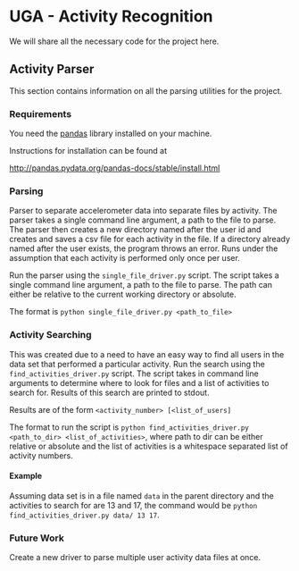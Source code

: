 # UGA - Activity Recognition

We will share all the necessary code for the project here.

## Activity Parser

This section contains information on all the parsing utilities for the
project.
 
### Requirements
 
 You need the [pandas](http://pandas.pydata.org) library 
 installed on your machine.
 
 Instructions for installation can be found at 
 
 http://pandas.pydata.org/pandas-docs/stable/install.html
 
### Parsing

Parser to separate accelerometer data into separate files by activity.
The parser takes a single command line argument, a path to the file to 
 parse.  The parser then creates a new directory named after the user
 id and creates and saves a csv file for each activity in the file.  If
 a directory already named after the user exists, the program throws an
 error.  Runs under the assumption that each activity is performed only
 once per user.
 
 Run the parser using the `single_file_driver.py` script.  The script
 takes a single command line argument, a path to the file to parse. 
 The path can either be relative to the current working directory 
 or absolute.
 
 The format is `python single_file_driver.py <path_to_file>`
 
### Activity Searching

This was created due to a need to have an easy way to find all users 
in the data set that performed a particular activity.  Run the search
using the `find_activities_driver.py` script.  The script takes in 
command line arguments to determine where to look for files and a 
list of activities to search for.  Results of this search are printed 
to stdout.

Results are of the form
`<activity_number> [<list_of_users]`

The format to run the script is 
`python find_activities_driver.py <path_to_dir> <list_of_activities>`, 
where path to dir can be either relative or absolute and the list of
activities is a whitespace separated list of activity numbers.

#### Example

Assuming data set is in a file named `data` in the parent directory and
the activities to search for are 13 and 17, the command would be 
`python find_activities_driver.py data/ 13 17`.
 
### Future Work
 
 Create a new driver to parse multiple user activity data files at once.